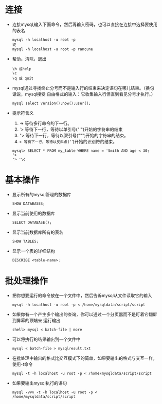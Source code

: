 # 连接

- 连接mysql,输入下面命令，然后再输入密码，也可以直接在连接中选择要使用的表名

  ```
  mysql -h localhost -u root -p
  或
  mysql -h localhost -u root -p rancune
  ```

- 帮助，清除，退出

  ```
  \h 或help
  \c
  \q 或 quit
  ```

- mysql通过寻找终止分号而不是输入行的结束来决定语句在哪儿结束。（换句话说，mysql接受 自由格式的输入：它收集输入行但直到看见分号才执行。）

  ```
  mysql select version();now();user();
  ```

- 提示符含义

  1. -> 等待多行命令的下一行。
  2. '> 等待下一行，等待以单引号("'")开始的字符串的结束
  3. "> 等待下一行，等待以双引号(""")开始的字符串的结束。
  4. `> 等待下一行，等待以反斜点(‘`')开始的识别符的结束。

    ```
    mysql> SELECT * FROM my_table WHERE name = 'Smith AND age < 30;
    '>
    '> '\c
    ```

# 基本操作

- 显示所有的mysql管理的数据库

  ```
  SHOW DATABASES;
  ```

- 显示当前使用的数据库

  ```
  SELECT DATABASE();
  ```

- 显示当前数据库所有的表名

  ```
  SHOW TABLES;
  ```

- 显示一个表的详细结构

  ```
  DESCRIBE <table-name>;
  ```

# 批处理操作

- 把你想要运行的命令放在一个文件中，然后告诉mysql从文件读取它的输入

  ```
  mysql -h localhost -u root -p < /home/mysqldata/script/script
  ```

- 如果你有一个产生多个输出的查询，你可以通过一个分页器而不是盯着它翻屏到屏幕的顶端来 运行输出

  ```
  shell> mysql < batch-file | more
  ```

- 可以将执行的结果输出到一个文件中

  ```
  mysql < batch-file > mysqlresult.txt
  ```

- 在批处理中输出的格式比交互模式下的简单，如果要输出的格式与交互一样，使用-t命令

  ```
  mysql -t -h localhost -u root -p < /home/mysqldata/script/script
  ```

- 如果要输出mysql执行的语句

  ```
  mysql -vvv -t -h localhost -u root -p < /home/mysqldata/script/script
  ```
